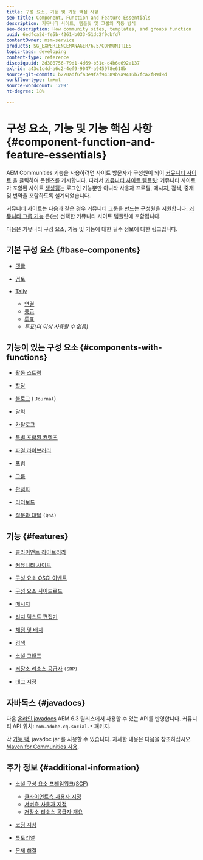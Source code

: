 ```yaml
---
title: 구성 요소, 기능 및 기능 핵심 사항
seo-title: Component, Function and Feature Essentials
description: 커뮤니티 사이트, 템플릿 및 그룹의 작동 방식
seo-description: How community sites, templates, and groups function
uuid: 6edfca2d-fe5b-4261-b033-51dc2f9dbfd7
contentOwner: msm-service
products: SG_EXPERIENCEMANAGER/6.5/COMMUNITIES
topic-tags: developing
content-type: reference
discoiquuid: 2d308756-79d1-4d69-b51c-d4b6e692a137
exl-id: a43c1c4d-a6c2-4ef9-9047-a945978e618b
source-git-commit: b220adf6fa3e9faf94389b9a9416b7fca2f89d9d
workflow-type: tm+mt
source-wordcount: '209'
ht-degree: 18%

---
```


# 구성 요소, 기능 및 기능 핵심 사항  {#component-function-and-feature-essentials}

AEM Communities 기능을 사용하려면 사이트 방문자가 구성원이 되어 [커뮤니티 사이트](overview.md#communitiessites) 을 클릭하여 콘텐츠를 게시합니다. 따라서 [커뮤니티 사이트 템플릿](sites.md): 커뮤니티 사이트가 포함된 사이트 [생성됨](sites-console.md)는 로그인 기능뿐만 아니라 사용자 프로필, 메시지, 검색, 중재 및 번역을 포함하도록 설계되었습니다.

커뮤니티 사이트는 다음과 같은 경우 커뮤니티 그룹을 만드는 구성원을 지원합니다. [커뮤니티 그룹 기능](functions.md#groups-function) 은(는) 선택한 커뮤니티 사이트 템플릿에 포함됩니다.

다음은 커뮤니티 구성 요소, 기능 및 기능에 대한 필수 정보에 대한 링크입니다.

## 기본 구성 요소 {#base-components}

* [댓글](essentials-comments.md)
* [검토](reviews-basics.md)
* [Tally](tally.md)

   * [연결](essentials-liking.md)
   * [등급](rating-basics.md)
   * [투표](essentials-voting.md)
   * *투표(더 이상 사용할 수 없음)*

## 기능이 있는 구성 요소 {#components-with-functions}

* [활동 스트림](essentials-activities.md)
* [할당](essentials-assignments.md)
* [블로그](blog-developer-basics.md) ( `Journal`)

* [달력](calendar-basics-for-developers.md)
* [카탈로그](catalog-developer-essentials.md)
* [특별 포함된 컨텐츠](essentials-featured.md)
* [파일 라이브러리](essentials-file-library.md)
* [포럼](essentials-forum.md)
* [그룹](essentials-groups.md)
* [관념화](ideation.md)
* [리더보드](leaderboard.md)
* [질문과 대답](qna-essentials.md) `(QnA)`

## 기능 {#features}

* [클라이언트 라이브러리](clientlibs.md)
* [커뮤니티 사이트](sites-for-developers.md)
* [구성 요소 OSGi 이벤트](events.md)
* [구성 요소 사이드로드](sideloading.md)
* [메시지](essentials-messaging.md)
* [리치 텍스트 편집기](rte.md)
* [채점 및 배지](configure-scoring.md)
* [검색](search-implementation.md)
* [소셜 그래프](essentials-socialgraph.md)
* [저장소 리소스 공급자](srp-and-ugc.md) `(SRP)`

* [태그 지정](tag.md)

## 자바독스 {#javadocs}

다음 [온라인 javadocs](../../help/sites-developing/reference-materials.md) AEM 6.3 릴리스에서 사용할 수 있는 API를 반영합니다.
커뮤니티 API 위치: `com.adobe.cq.social.*` 패키지.

각 [기능 팩](deploy-communities.md#latestfeaturepack), javadoc jar 를 사용할 수 있습니다. 자세한 내용은 다음을 참조하십시오. [Maven for Communities 사용](maven.md#javadocs).

## 추가 정보 {#additional-information}

* [소셜 구성 요소 프레임워크(SCF)](scf.md)

   * [클라이언트측 사용자 지정](client-customize.md)
   * [서버측 사용자 지정](server-customize.md)
   * [저장소 리소스 공급자 개요](srp.md)

* [코딩 지침](code-guide.md)
* [튜토리얼](tutorials.md)
* [문제 해결](troubleshooting.md)
